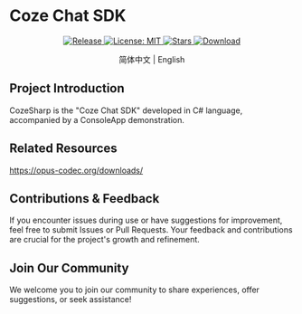 # Coze Chat SDK
<p align="center">
  <a href="https://github.com/zhulige/coze-sharp/releases/latest">
    <img src="https://img.shields.io/github/v/release/zhulige/coze-sharp?style=flat-square&logo=github&color=blue" alt="Release"/>
  </a>
  <a href="https://opensource.org/licenses/MIT">
    <img src="https://img.shields.io/badge/License-MIT-green.svg?style=flat-square" alt="License: MIT"/>
  </a>
  <a href="https://github.com/zhulige/coze-sharp/stargazers">
    <img src="https://img.shields.io/github/stars/zhulige/coze-sharp?style=flat-square&logo=github" alt="Stars"/>
  </a>
  <a href="https://github.com/zhulige/coze-sharp/releases/latest">
    <img src="https://img.shields.io/github/downloads/zhulige/coze-sharp/total?style=flat-square&logo=github&color=52c41a1&maxAge=86400" alt="Download"/>
  </a>
</p>

<p align="center">
  简体中文 | English
</p>

## Project Introduction
CozeSharp is the "Coze Chat SDK" developed in C# language, accompanied by a ConsoleApp demonstration.

## Related Resources
https://opus-codec.org/downloads/

## Contributions & Feedback
If you encounter issues during use or have suggestions for improvement, feel free to submit Issues or Pull Requests. Your feedback and contributions are crucial for the project's growth and refinement.

## Join Our Community
We welcome you to join our community to share experiences, offer suggestions, or seek assistance!
